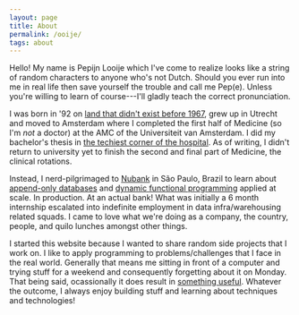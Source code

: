 ```yaml
---
layout: page
title: About
permalink: /ooije/
tags: about
---
```


Hello! My name is Pepijn Looije which I've come to realize looks like a string
of random characters to anyone who's not Dutch. Should you ever run into me in
real life then save yourself the trouble and call me Pep(e). Unless you're
willing to learn of course---I'll gladly teach the correct pronunciation.

I was born in '92 on [land that didn't exist before
1967](https://en.wikipedia.org/wiki/Zuiderzee_Works), grew up in Utrecht and
moved to Amsterdam where I completed the first half of Medicine (so I'm *not* a
doctor) at the AMC of the Universiteit van Amsterdam. I did my bachelor's thesis
in [the techiest corner of the
hospital](https://www.amc.nl/web/leren/research-62/research/medical-informatics-research.htm). As
of writing, I didn't return to university yet to finish the second and final
part of Medicine, the clinical rotations.

Instead, I nerd-pilgrimaged to [Nubank](https://www.nubank.com.br) in São Paulo,
Brazil to learn about [append-only databases](https://www.datomic.com) and
[dynamic functional programming](https://clojure.org/) applied at scale. In
production. At an actual bank! What was initially a 6 month internship escalated
into indefinite employment in data infra/warehousing related squads. I came to
love what we're doing as a company, the country, people, and quilo lunches
amongst other things.

I started this website because I wanted to share random side projects that I
work on. I like to apply programming to problems/challenges that I face in the
real world. Generally that means me sitting in front of a computer and trying
stuff for a weekend and consequently forgetting about it on Monday. That being
said, ocassionally it does result in [something useful](/projects). Whatever the outcome, I
always enjoy building stuff and learning about techniques and technologies!
